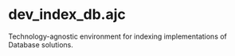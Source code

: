 # dev_index_db.ajc

Technology-agnostic environment for indexing implementations of Database solutions.

